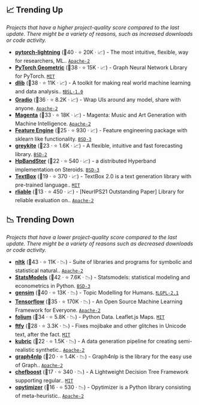 ## 📈 Trending Up

_Projects that have a higher project-quality score compared to the last update. There might be a variety of reasons, such as increased downloads or code activity._

- <b><a href="https://github.com/Lightning-AI/lightning">pytorch-lightning</a></b> (🥈40 ·  ⭐ 20K · 📈) - The most intuitive, flexible, way for researchers, ML.. <code><a href="http://bit.ly/3nYMfla">Apache-2</a></code> <code><img src="https://git.io/JLy1Q" style="display:inline;" width="13" height="13"></code>
- <b><a href="https://github.com/pyg-team/pytorch_geometric">PyTorch Geometric</a></b> (🥇38 ·  ⭐ 15K · 📈) - Graph Neural Network Library for PyTorch. <code><a href="http://bit.ly/34MBwT8">MIT</a></code> <code><img src="https://git.io/JLy1Q" style="display:inline;" width="13" height="13"></code>
- <b><a href="https://github.com/davisking/dlib">dlib</a></b> (🥈38 ·  ⭐ 11K · 📈) - A toolkit for making real world machine learning and data analysis.. <code><a href="https://tldrlegal.com/search?q=BSL-1.0">❗️BSL-1.0</a></code>
- <b><a href="https://github.com/gradio-app/gradio">Gradio</a></b> (🥇36 ·  ⭐ 8.2K · 📈) - Wrap UIs around any model, share with anyone. <code><a href="http://bit.ly/3nYMfla">Apache-2</a></code>
- <b><a href="https://github.com/magenta/magenta">Magenta</a></b> (🥈33 ·  ⭐ 18K · 📈) - Magenta: Music and Art Generation with Machine Intelligence. <code><a href="http://bit.ly/3nYMfla">Apache-2</a></code> <code><img src="https://git.io/JLy1A" style="display:inline;" width="13" height="13"></code>
- <b><a href="https://github.com/solegalli/feature_engine">Feature Engine</a></b> (🥉25 ·  ⭐ 930 · 📈) - Feature engineering package with sklearn like functionality. <code><a href="http://bit.ly/3aKzpTv">BSD-3</a></code>
- <b><a href="https://github.com/linkedin/greykite">greykite</a></b> (🥉23 ·  ⭐ 1.6K · 📈) - A flexible, intuitive and fast forecasting library. <code><a href="http://bit.ly/3rqEWVr">BSD-2</a></code>
- <b><a href="https://github.com/automl/HpBandSter">HpBandSter</a></b> (🥉22 ·  ⭐ 540 · 📈) - a distributed Hyperband implementation on Steroids. <code><a href="http://bit.ly/3aKzpTv">BSD-3</a></code>
- <b><a href="https://github.com/RUCAIBox/TextBox">TextBox</a></b> (🥉19 ·  ⭐ 370 · 📈) - TextBox 2.0 is a text generation library with pre-trained language.. <code><a href="http://bit.ly/34MBwT8">MIT</a></code>
- <b><a href="https://github.com/google-research/rliable">rliable</a></b> (🥉13 ·  ⭐ 450 · 📈) - [NeurIPS21 Outstanding Paper] Library for reliable evaluation on.. <code><a href="http://bit.ly/3nYMfla">Apache-2</a></code>

## 📉 Trending Down

_Projects that have a lower project-quality score compared to the last update. There might be a variety of reasons such as decreased downloads or code activity._

- <b><a href="https://github.com/nltk/nltk">nltk</a></b> (🥇43 ·  ⭐ 11K · 📉) - Suite of libraries and programs for symbolic and statistical natural.. <code><a href="http://bit.ly/3nYMfla">Apache-2</a></code>
- <b><a href="https://github.com/statsmodels/statsmodels">StatsModels</a></b> (🥇42 ·  ⭐ 7.6K · 📉) - Statsmodels: statistical modeling and econometrics in Python. <code><a href="http://bit.ly/3aKzpTv">BSD-3</a></code>
- <b><a href="https://github.com/RaRe-Technologies/gensim">gensim</a></b> (🥇40 ·  ⭐ 13K · 📉) - Topic Modelling for Humans. <code><a href="https://tldrlegal.com/search?q=LGPL-2.1">❗️LGPL-2.1</a></code>
- <b><a href="https://github.com/tensorflow/tensorflow">Tensorflow</a></b> (🥈35 ·  ⭐ 170K · 📉) - An Open Source Machine Learning Framework for Everyone. <code><a href="http://bit.ly/3nYMfla">Apache-2</a></code> <code><img src="https://git.io/JLy1A" style="display:inline;" width="13" height="13"></code>
- <b><a href="https://github.com/python-visualization/folium">folium</a></b> (🥈34 ·  ⭐ 5.8K · 📉) - Python Data. Leaflet.js Maps. <code><a href="http://bit.ly/34MBwT8">MIT</a></code>
- <b><a href="https://github.com/rspeer/python-ftfy">ftfy</a></b> (🥈28 ·  ⭐ 3.3K · 📉) - Fixes mojibake and other glitches in Unicode text, after the fact. <code><a href="http://bit.ly/34MBwT8">MIT</a></code>
- <b><a href="https://github.com/google-research/kubric">kubric</a></b> (🥉22 ·  ⭐ 1.5K · 📉) - A data generation pipeline for creating semi-realistic synthetic.. <code><a href="http://bit.ly/3nYMfla">Apache-2</a></code>
- <b><a href="https://github.com/graph4ai/graph4nlp">graph4nlp</a></b> (🥉20 ·  ⭐ 1.4K · 📉) - Graph4nlp is the library for the easy use of Graph.. <code><a href="http://bit.ly/3nYMfla">Apache-2</a></code> <code><img src="https://git.io/JLy1Q" style="display:inline;" width="13" height="13"></code>
- <b><a href="https://github.com/serengil/chefboost">chefboost</a></b> (🥉17 ·  ⭐ 340 · 📉) - A Lightweight Decision Tree Framework supporting regular.. <code><a href="http://bit.ly/34MBwT8">MIT</a></code>
- <b><a href="https://github.com/gugarosa/opytimizer">opytimizer</a></b> (🥉16 ·  ⭐ 530 · 📉) - Opytimizer is a Python library consisting of meta-heuristic.. <code><a href="http://bit.ly/3nYMfla">Apache-2</a></code>


